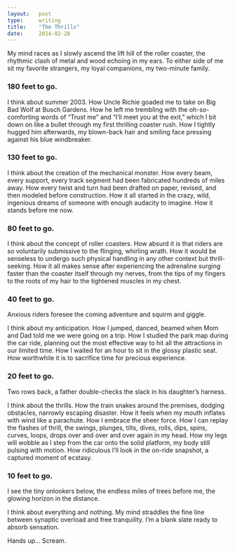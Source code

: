 ```yaml
---
layout:   post
type:     writing
title:    "The Thrills"
date:     2014-02-28
---
```


My mind races as I slowly ascend the lift hill of the roller coaster, the rhythmic clash of metal and wood echoing in my ears. To either side of me sit my favorite strangers, my loyal companions, my two-minute family.

### 180 feet to go.

I think about summer 2003. How Uncle Richie goaded me to take on Big Bad Wolf at Busch Gardens. How he left me trembling with the oh-so-comforting words of “Trust me” and “I’ll meet you at the exit,” which I bit down on like a bullet through my first thrilling coaster rush. How I tightly hugged him afterwards, my blown-back hair and smiling face pressing against his blue windbreaker.

### 130 feet to go.

I think about the creation of the mechanical monster. How every beam, every support, every track segment had been fabricated hundreds of miles away. How every twist and turn had been drafted on paper, revised, and then modeled before construction. How it all started in the crazy, wild, ingenious dreams of someone with enough audacity to imagine. How it stands before me now.

### 80 feet to go.

I think about the concept of roller coasters. How absurd it is that riders are so voluntarily submissive to the flinging, whirling wrath. How it would be senseless to undergo such physical handling in any other context but thrill-seeking. How it all makes sense after experiencing the adrenaline surging faster than the coaster itself through my nerves, from the tips of my fingers to the roots of my hair to the tightened muscles in my chest.

### 40 feet to go.

Anxious riders foresee the coming adventure and squirm and giggle.

I think about my anticipation. How I jumped, danced, beamed when Mom and Dad told me we were going on a trip. How I studied the park map during the car ride, planning out the most effective way to hit all the attractions in our limited time. How I waited for an hour to sit in the glossy plastic seat. How worthwhile it is to sacrifice time for precious experience.

### 20 feet to go.

Two rows back, a father double-checks the slack in his daughter’s harness.

I think about the thrills. How the train snakes around the premises, dodging obstacles, narrowly escaping disaster. How it feels when my mouth inflates with wind like a parachute. How I embrace the sheer force. How I can replay the flashes of thrill, the swings, plunges, tilts, dives, rolls, dips, spins, curves, loops, drops over and over and over again in my head. How my legs will wobble as I step from the car onto the solid platform, my body still pulsing with motion. How ridiculous I’ll look in the on-ride snapshot, a captured moment of ecstasy.

### 10 feet to go.

I see the tiny onlookers below, the endless miles of trees before me, the glowing horizon in the distance.

I think about everything and nothing. My mind straddles the fine line between synaptic overload and free tranquility. I’m a blank slate ready to absorb sensation.

Hands up… Scream.
